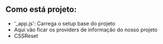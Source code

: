 ## Como está projeto:

- '\_app.js': Carrega o setup base do projeto
- Aqui vão ficar os providers de informação do nosso projeto
- CSSReset
